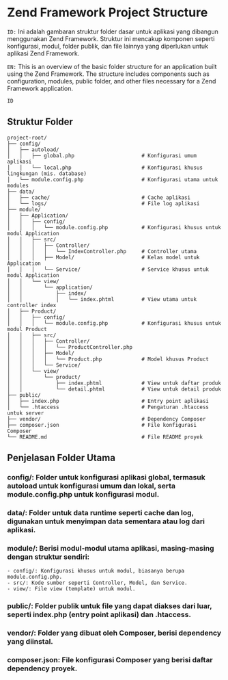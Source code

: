 # Zend Framework Project Structure
`ID:` Ini adalah gambaran struktur folder dasar untuk aplikasi yang dibangun menggunakan Zend Framework. Struktur ini mencakup komponen seperti konfigurasi, modul, folder publik, dan file lainnya yang diperlukan untuk aplikasi Zend Framework.

`EN:` This is an overview of the basic folder structure for an application built using the Zend Framework. The structure includes components such as configuration, modules, public folder, and other files necessary for a Zend Framework application.


```
ID
```

## Struktur Folder
```
project-root/
├── config/
│   ├── autoload/
│   │   ├── global.php                      # Konfigurasi umum aplikasi
│   │   └── local.php                       # Konfigurasi khusus lingkungan (mis. database)
│   └── module.config.php                   # Konfigurasi utama untuk modules
├── data/
│   ├── cache/                              # Cache aplikasi
│   └── logs/                               # File log aplikasi
├── module/
│   ├── Application/
│   │   ├── config/
│   │   │   └── module.config.php           # Konfigurasi khusus untuk modul Application
│   │   ├── src/
│   │   │   ├── Controller/
│   │   │   │   └── IndexController.php     # Controller utama
│   │   │   ├── Model/                      # Kelas model untuk Application
│   │   │   └── Service/                    # Service khusus untuk modul Application
│   │   └── view/
│   │       └── application/
│   │           ├── index/
│   │           │   └── index.phtml         # View utama untuk controller index
│   ├── Product/
│   │   ├── config/
│   │   │   └── module.config.php           # Konfigurasi khusus untuk modul Product
│   │   ├── src/
│   │   │   ├── Controller/
│   │   │   │   └── ProductController.php
│   │   │   ├── Model/
│   │   │   │   └── Product.php             # Model khusus Product
│   │   │   └── Service/
│   │   └── view/
│   │       └── product/
│   │           ├── index.phtml             # View untuk daftar produk
│   │           └── detail.phtml            # View untuk detail produk
├── public/
│   ├── index.php                           # Entry point aplikasi
│   └── .htaccess                           # Pengaturan .htaccess untuk server
├── vendor/                                 # Dependency Composer
├── composer.json                           # File konfigurasi Composer
└── README.md                               # File README proyek
```

## Penjelasan Folder Utama
### config/: Folder untuk konfigurasi aplikasi global, termasuk autoload untuk konfigurasi umum dan lokal, serta module.config.php untuk konfigurasi modul.
### data/: Folder untuk data runtime seperti cache dan log, digunakan untuk menyimpan data sementara atau log dari aplikasi.
### module/: Berisi modul-modul utama aplikasi, masing-masing dengan struktur sendiri:
    - config/: Konfigurasi khusus untuk modul, biasanya berupa module.config.php.
    - src/: Kode sumber seperti Controller, Model, dan Service.
    - view/: File view (template) untuk modul.
### public/: Folder publik untuk file yang dapat diakses dari luar, seperti index.php (entry point aplikasi) dan .htaccess.
### vendor/: Folder yang dibuat oleh Composer, berisi dependency yang diinstal.
### composer.json: File konfigurasi Composer yang berisi daftar dependency proyek.